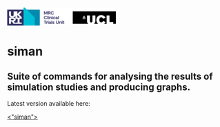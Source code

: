 <a href ="https://www.mrcctu.ucl.ac.uk/"><img src="MRCCTU_at_UCL_Logo.png" width="50%" /></a>
# siman
## Suite of commands for analysing the results of simulation studies and producing graphs.

Latest version available here:

<a href ="https://github.com/UCL/siman/"><"siman">
